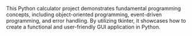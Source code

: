 This Python calculator project demonstrates fundamental programming concepts, including object-oriented programming, event-driven programming, and error handling. By utilizing tkinter, it showcases how to create a functional and user-friendly GUI application in Python.
